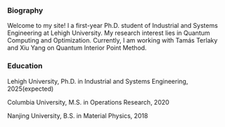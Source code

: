 ### Biography

Welcome to my site! I a first-year Ph.D. student of Industrial and Systems Engineering at Lehigh University. My research interest lies in Quantum Computing and Optimization. Currently, I am working with Tamás Terlaky and Xiu Yang on Quantum Interior Point Method.

### Education

Lehigh University, Ph.D. in Industrial and Systems Engineering, 2025(expected)

Columbia University, M.S. in Operations Research, 2020

Nanjing University, B.S. in Material Physics, 2018






